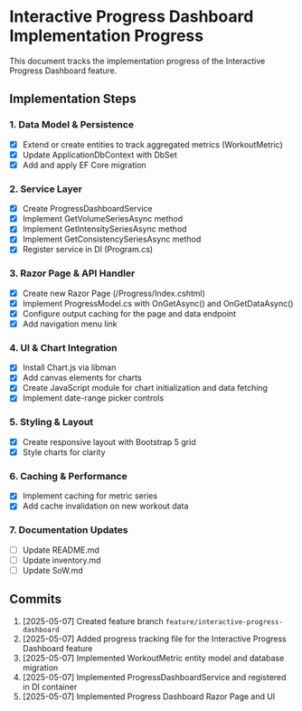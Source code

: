 # Interactive Progress Dashboard Implementation Progress

This document tracks the implementation progress of the Interactive Progress Dashboard feature.

## Implementation Steps

### 1. Data Model & Persistence
- [x] Extend or create entities to track aggregated metrics (WorkoutMetric)
- [x] Update ApplicationDbContext with DbSet<WorkoutMetric>
- [x] Add and apply EF Core migration

### 2. Service Layer
- [x] Create ProgressDashboardService
- [x] Implement GetVolumeSeriesAsync method
- [x] Implement GetIntensitySeriesAsync method
- [x] Implement GetConsistencySeriesAsync method
- [x] Register service in DI (Program.cs)

### 3. Razor Page & API Handler
- [x] Create new Razor Page (/Progress/Index.cshtml)
- [x] Implement ProgressModel.cs with OnGetAsync() and OnGetDataAsync()
- [x] Configure output caching for the page and data endpoint
- [x] Add navigation menu link

### 4. UI & Chart Integration
- [x] Install Chart.js via libman
- [x] Add canvas elements for charts
- [x] Create JavaScript module for chart initialization and data fetching
- [x] Implement date-range picker controls

### 5. Styling & Layout
- [x] Create responsive layout with Bootstrap 5 grid
- [x] Style charts for clarity

### 6. Caching & Performance
- [x] Implement caching for metric series
- [x] Add cache invalidation on new workout data

### 7. Documentation Updates
- [ ] Update README.md
- [ ] Update inventory.md
- [ ] Update SoW.md

## Commits

1. [2025-05-07] Created feature branch `feature/interactive-progress-dashboard`
2. [2025-05-07] Added progress tracking file for the Interactive Progress Dashboard feature
3. [2025-05-07] Implemented WorkoutMetric entity model and database migration
4. [2025-05-07] Implemented ProgressDashboardService and registered in DI container
5. [2025-05-07] Implemented Progress Dashboard Razor Page and UI